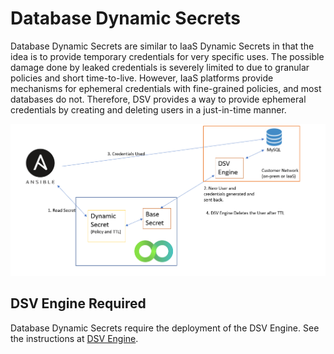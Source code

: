[title]: # (Database Dynamic Secrets)
[tags]: # (DevOps Secrets Vault,DSV,)
[priority]: # (6400)

# Database Dynamic Secrets

Database Dynamic Secrets are similar to IaaS Dynamic Secrets in that the idea is to provide temporary credentials for very specific uses.  The possible damage done by leaked credentials is severely limited to due to granular policies and short time-to-live.  However, IaaS platforms provide mechanisms for ephemeral credentials with fine-grained policies, and most databases do not.  Therefore, DSV provides a way to provide ephemeral credentials by creating and deleting users in a just-in-time manner.

![architecture](../images/mysql.png "Database Architecture")

## DSV Engine Required
Database Dynamic Secrets require the deployment of the DSV Engine.  See the instructions at [DSV Engine](../engine/index.md).